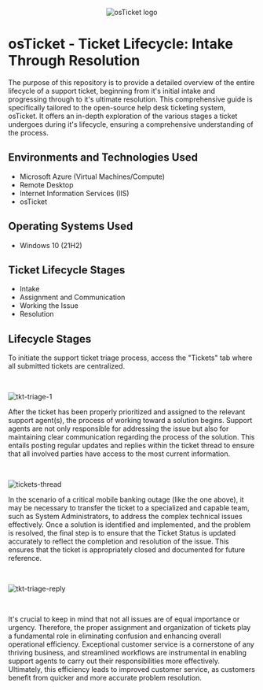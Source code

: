 <p align="center">
<img src="https://i.imgur.com/Clzj7Xs.png" alt="osTicket logo"/>
</p>

<h1>osTicket - Ticket Lifecycle: Intake Through Resolution</h1>
The purpose of this repository is to provide a detailed overview of the entire lifecycle of a support ticket, beginning from it's initial intake and progressing through to it's ultimate resolution. This comprehensive guide is specifically tailored to the open-source help desk ticketing system, osTicket. It offers an in-depth exploration of the various stages a ticket undergoes during it's lifecycle, ensuring a comprehensive understanding of the process.<br />

<h2>Environments and Technologies Used</h2>

- Microsoft Azure (Virtual Machines/Compute)
- Remote Desktop
- Internet Information Services (IIS)
- osTicket

<h2>Operating Systems Used </h2>

- Windows 10</b> (21H2)

<h2>Ticket Lifecycle Stages</h2>

- Intake
- Assignment and Communication
- Working the Issue
- Resolution

<h2>Lifecycle Stages</h2>

<p>
To initiate the support ticket triage process, access the "Tickets" tab where all submitted tickets are centralized. 
</p>
<br />

![tkt-triage-1](https://github.com/NicholasLudwig/ticket-lifecycle/assets/104456331/2d3d1d66-0da9-4899-b28f-ef34c65387a2)

<p>
After the ticket has been properly prioritized and assigned to the relevant support agent(s), the process of working toward a solution begins. Support agents are not only responsible for addressing the issue but also for maintaining clear communication regarding the process of the solution. This entails posting regular updates and replies within the ticket thread to ensure that all involved parties have access to the most current information.
</p>
<br />

![tickets-thread](https://github.com/NicholasLudwig/ticket-lifecycle/assets/104456331/65753649-11e0-4463-b571-60591b1ba833)

<p>
In the scenario of a critical mobile banking outage (like the one above), it may be necessary to transfer the ticket to a specialized and capable team, such as System Administrators, to address the complex technical issues effectively. Once a solution is identified and implemented, and the problem is resolved, the final step is to ensure that the Ticket Status is updated accurately to reflect the completion and resolution of the issue. This ensures that the ticket is appropriately closed and documented for future reference.
</p>
<br />

![tkt-triage-reply](https://github.com/NicholasLudwig/ticket-lifecycle/assets/104456331/7ece262f-b1c7-4e08-8f25-914c6c8617bc)

<br />
<p>
It's crucial to keep in mind that not all issues are of equal importance or urgency. Therefore, the proper assignment and organization of tickets play a fundamental role in eliminating confusion and enhancing overall operational efficiency. Exceptional customer service is a cornerstone of any thriving business, and streamlined workflows are instrumental in enabling support agents to carry out their responsibilities more effectively. Ultimately, this efficiency leads to improved customer service, as customers benefit from quicker and more accurate problem resolution.
</p>
<br />
